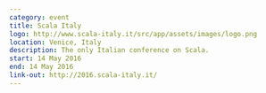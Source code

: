 ```yaml
---
category: event
title: Scala Italy
logo: http://www.scala-italy.it/src/app/assets/images/logo.png
location: Venice, Italy
description: The only Italian conference on Scala.
start: 14 May 2016
end: 14 May 2016
link-out: http://2016.scala-italy.it/
---
```

